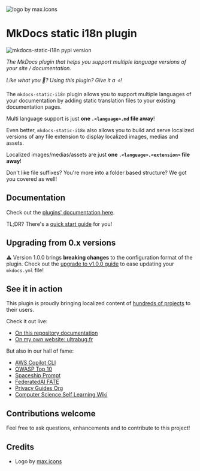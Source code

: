 ![logo by max.icons](https://github.com/ultrabug/mkdocs-static-i18n/blob/main/docs/assets/logo_by_maxicons.png)

# MkDocs static i18n plugin

![mkdocs-static-i18n pypi version](https://img.shields.io/pypi/v/mkdocs-static-i18n.svg)

*The MkDocs plugin that helps you support multiple language versions of your site / documentation.*

*Like what you :eyes:? Using this plugin? Give it a :star:!*

The `mkdocs-static-i18n` plugin allows you to support multiple languages of your documentation by adding static translation files to your existing documentation pages.

Multi language support is just **one `.<language>.md` file away**!

Even better, `mkdocs-static-i18n` also allows you to build and serve localized versions of any file extension to display localized images, medias and assets.

Localized images/medias/assets are just **one `.<language>.<extension>` file away**!

Don't like file suffixes? You're more into a folder based structure? We got you covered as well!

## Documentation

Check out the [plugins' documentation here](https://ultrabug.github.io/mkdocs-static-i18n/).

TL;DR? There's a [quick start guide](https://ultrabug.github.io/mkdocs-static-i18n/getting-started/quick-start/) for you!

## Upgrading from 0.x versions

:warning: Version 1.0.0 brings **breaking changes** to the configuration format of the plugin. Check out the [upgrade to v1.0.0 guide](https://ultrabug.github.io/mkdocs-static-i18n/setup/upgrading-to-1/) to ease updating your `mkdocs.yml` file!

## See it in action

This plugin is proudly bringing localized content of [hundreds of projects](https://github.com/ultrabug/mkdocs-static-i18n/network/dependents) to their users.

Check it out live:

- [On this repository documentation](https://ultrabug.github.io/mkdocs-static-i18n/)
- [On my own website: ultrabug.fr](https://ultrabug.fr)

But also in our hall of fame:

- [AWS Copilot CLI](https://aws.github.io/copilot-cli/)
- [OWASP Top 10](https://github.com/OWASP/Top10)
- [Spaceship Prompt](https://spaceship-prompt.sh/)
- [FederatedAI FATE](https://fate.readthedocs.io/en/latest/)
- [Privacy Guides Org](https://www.privacyguides.org/en/)
- [Computer Science Self Learning Wiki](https://csdiy.wiki/)

## Contributions welcome

Feel free to ask questions, enhancements and to contribute to this project!

## Credits

- Logo by [max.icons](https://www.flaticon.com/authors/maxicons)